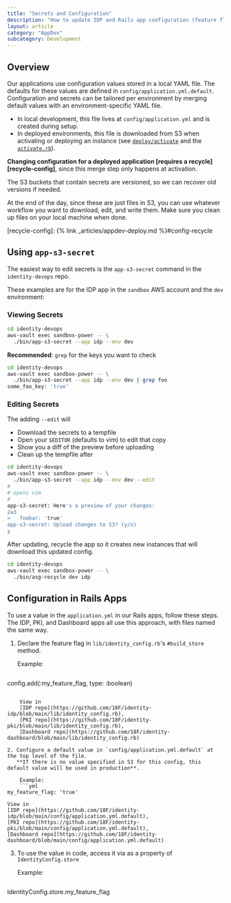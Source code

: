 ```yaml
---
title: "Secrets and Configuration"
description: "How to update IDP and Rails app configuration (feature flags) and secrets application.yml"
layout: article
category: "AppDev"
subcategory: Development
---
```


## Overview

Our applications use configuration values stored in a local YAML file. The defaults for these values
are defined in `config/application.yml.default`. Configuration and secrets can be tailored per
environment by merging default values with an environment-specific YAML file.

* In local development, this file lives at `config/application.yml` and is created during setup.
* In deployed environments, this file is downloaded from S3 when activating or deploying an instance
  (see [`deploy/activate`][deploy-activate] and the [`activate.rb`][download-from-s3]).

**Changing configuration for a deployed application [requires a recycle][recycle-config]**, since
this merge step only happens at activation.

The S3 buckets that contain secrets are versioned, so we can recover old versions
if needed.

At the end of the day, since these are just files in S3, you can use whatever workflow
you want to download, edit, and write them. Make sure you clean up files on your local
machine when done.

[deploy-activate]: https://github.com/18F/identity-idp/blob/main/deploy/activate
[download-from-s3]: https://github.com/18F/identity-idp/blob/a95fd33d24c6761818993cfbc334a28986783034/lib/deploy/activate.rb#L93-L97
[recycle-config]: {% link _articles/appdev-deploy.md %}#config-recycle

## Using `app-s3-secret`

The easiest way to edit secrets is the `app-s3-secret` command in the `identity-devops` repo.

These examples are for the IDP app in the `sandbox` AWS account and the `dev` environment:

### Viewing Secrets

```bash
cd identity-devops
aws-vault exec sandbox-power -- \
  ./bin/app-s3-secret --app idp --env dev
```

**Recommended**: `grep` for the keys you want to check

```bash
cd identity-devops
aws-vault exec sandbox-power -- \
  ./bin/app-s3-secret --app idp --env dev | grep foo
some_foo_key: 'true'
```

### Editing Secrets

The adding `--edit` will
- Download the secrets to a tempfile
- Open your `$EDITOR` (defaults to vim) to edit that copy
- Show you a diff of the preview before uploading
- Clean up the tempfile after

```bash
cd identity-devops
aws-vault exec sandbox-power -- \
  ./bin/app-s3-secret --app idp --env dev --edit
#
# opens vim
#
app-s3-secret: Here's a preview of your changes:
2a3
>   foobar: 'true'
app-s3-secret: Upload changes to S3? (y/n)
y
```

After updating, recycle the app so it creates new instances that will download
this updated config.

```bash
cd identity-devops
aws-vault exec sandbox-power -- \
  ./bin/asg-recycle dev idp
```

## Configuration in Rails Apps

To use a value in the `application.yml` in our Rails apps, follow these steps. The IDP, PKI,
and Dashboard apps all use this approach, with files named the same way.

1. Declare the feature flag in `lib/identity_config.rb`'s `#build_store` method.

    Example:
    ```ruby
config.add(:my_feature_flag, type: :boolean)
```

    View in
    [IDP repo](https://github.com/18F/identity-idp/blob/main/lib/identity_config.rb),
    [PKI repo](https://github.com/18F/identity-pki/blob/main/lib/identity_config.rb),
    [Dashboard repo](https://github.com/18F/identity-dashboard/blob/main/lib/identity_config.rb)

2. Configure a default value in `config/application.yml.default` at the top level of the file.
   **If there is no value specified in S3 for this config, this default value will be used in production**.

    Example:
    ```yml
my_feature_flag: 'true'
```

    View in
    [IDP repo](https://github.com/18F/identity-idp/blob/main/config/application.yml.default),
    [PKI repo](https://github.com/18F/identity-pki/blob/main/config/application.yml.default),
    [Dashboard repo](https://github.com/18F/identity-dashboard/blob/main/config/application.yml.default)

3. To use the value in code, access it via as a property of `IdentityConfig.store`

    Example:
    ```ruby
IdentityConfig.store.my_feature_flag
```
